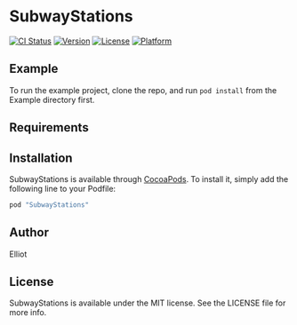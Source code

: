 # SubwayStations

[![CI Status](http://img.shields.io/travis/Elliot/SubwayStations.svg?style=flat)](https://travis-ci.org/Elliot/SubwayStations)
[![Version](https://img.shields.io/cocoapods/v/SubwayStations.svg?style=flat)](http://cocoapods.org/pods/SubwayStations)
[![License](https://img.shields.io/cocoapods/l/SubwayStations.svg?style=flat)](http://cocoapods.org/pods/SubwayStations)
[![Platform](https://img.shields.io/cocoapods/p/SubwayStations.svg?style=flat)](http://cocoapods.org/pods/SubwayStations)

## Example

To run the example project, clone the repo, and run `pod install` from the Example directory first.

## Requirements

## Installation

SubwayStations is available through [CocoaPods](http://cocoapods.org). To install
it, simply add the following line to your Podfile:

```ruby
pod "SubwayStations"
```

## Author

Elliot

## License

SubwayStations is available under the MIT license. See the LICENSE file for more info.
